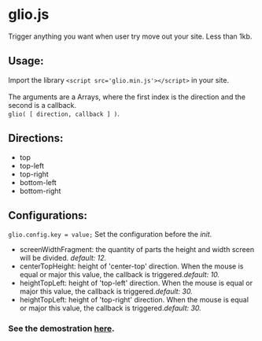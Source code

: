 # glio.js
Trigger anything you want when user try move out your site. Less than 1kb.

## Usage:
Import the library ```<script src='glio.min.js'></script>``` in your site.<br><br>
The arguments are a Arrays, where the first index is the direction and the second is a callback. <br>
```glio( [ direction, callback ] )```.

## Directions:
* top
* top-left
* top-right
* bottom-left
* bottom-right

## Configurations:
  ```glio.config.key = value;``` Set the configuration before the <i>init</i>. 
 * screenWidthFragment: the quantity of parts the height and width screen will be divided. <i>default: 12.</i>
 * centerTopHeight: height of 'center-top' direction. When the mouse is equal or major this value, the callback is triggered.<i>default: 10.</i>
 * heightTopLeft: height of 'top-left' direction. When the mouse is equal or major this value, the callback is triggered.<i>default: 30.</i>
 * heightTopLeft: height of 'top-right' direction. When the mouse is equal or major this value, the callback is triggered.<i>default: 30.</i>

### See the demostration <a href="http://luisvinicius167.github.io/gliojs/"> here</a>.
